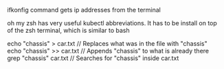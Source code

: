ifkonfig command gets ip addresses from the terminal

oh my zsh has very useful kubectl abbreviations. It has to be install on top of the zsh terminal, which is similar to bash

echo "chassis" > car.txt  // Replaces what was in the file with "chassis"<br>
echo "chassis" >> car.txt // Appends "chassis" to what is already there <br>
grep "chassis" car.txt    // Searches for "chassis" inside car.txt <br>

